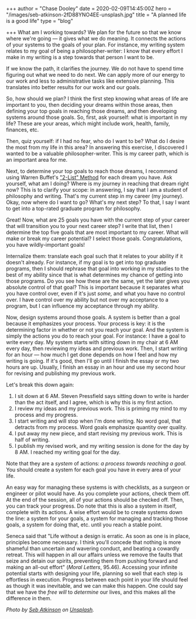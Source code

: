 +++
author = "Chase Dooley"
date = 2020-02-09T14:45:00Z
hero = "/images/seb-atkinson-2fD88YNO4EE-unsplash.jpg"
title = "A planned life is a good life"
type = "blog"

+++
What am I working towards? We plan for the future so that we know where we're going — it gives what we do meaning. It connects the actions of your systems to the goals of your plan. For instance, my writing system relates to my goal of being a philosopher-writer: I know that every effort I make in my writing is a step towards that person I want to be.

If we know the path, it clarifies the journey. We do not have to spend time figuring out what we need to do next. We can apply more of our energy to our work and less to administrative tasks like extensive planning. This translates into better results for our work and our goals.

So, how should we plan? I think the first step knowing what areas of life are important to you, then deciding your dreams within those areas, then defining your top goals in reaching those dreams, and then developing systems around those goals. So, first, ask yourself: what is important in my life? These are your areas, which might include work, health, family, finances, etc.

Then, quiz yourself: if I had no fear, who do I want to be? What do I desire the most from my life in this area? In answering this exercise, I discovered I wanted to be a valuable philosopher-writer. This is my career path, which is an important area for me.

Next, to determine your top goals to reach those dreams, I recommend using Warren Buffet's ["2-List" Method](https://jamesclear.com/buffett-focus 'James Clear: "Warren Buffett’s “2 List” Strategy: How to Maximize Your Focus and Master Your Priorities"') for each dream you have. Ask yourself, what am I doing? Where is my journey in reaching that dream right now? This is to clarify your scope: in answering, I say that I am a student of philosophy and writing. That's my current step in my career (my journey). Okay, now where do I want to go? What's my next step? To that, I say I want to get into a top-rated graduate program for philosophy.

Great! Now, what are 25 goals you have with the current step of your career that will transition you to your next career step? I write that list, then I determine the top five goals that are most important to my career. What will make or break my career potential? I select those goals. Congratulations, you have wildly-important goals!

Internalize them: translate each goal such that it relates to your ability if it doesn't already. For instance, if my goal is to get into top graduate programs, then I should rephrase that goal into working in my studies to the best of my ability since that is what determines my chance of getting into those programs. Do you see how these are the same, yet the later gives you absolute control of that goal? This is important because it separates what you have control over, even if it's just _some,_ and what you have no control over. I have control over my ability but not over my acceptance to a program, but I can influence my acceptance through my ability.

Now, design systems around those goals. A system is better than a goal because it emphasizes your process. Your process is key: it is the determining factor in whether or not you reach your goal. And the system is simply the actions you do to reach your goal. For instance: I have a goal to write every day. My system starts with sitting down in my chair at 6 AM every day, then reviewing my ideas and previous work. Then, I start writing for an hour — how much I get done depends on how I feel and how my writing is going. If it's good, then I'll go until I finish the essay or my two hours are up. Usually, I finish an essay in an hour and use my second hour for revising and publishing my previous work.

Let's break this down again:

1. I sit down at 6 AM. Steven Pressfield says sitting down to write is harder than the act itself, and I agree, which is why this is my first action.
2. I review my ideas and my previous work. This is priming my mind to my process and my progress.
3. I start writing and will stop when I'm done writing. No word goal, that detracts from my process. Word goals emphasize quantity over quality.
4. I put away my new piece, and start revising my previous work. This is half of writing.
5. I publish my revised work, and my writing session is done for the day by 8 AM. I reached my writing goal for the day.

Note that they are a _system_ of actions: _a process towards reaching a goal._ You should create a system for each goal you have in every area of your life.

An easy way for managing these systems is with checklists, as a surgeon or engineer or pilot would have. As you complete your actions, check them off. At the end of the session, all of your actions should be checked off. Then, you can track your progress. Do note that this is also a system in itself, complete with its actions. A wise effort would be to create systems down the line: a system for your goals, a system for managing and tracking those goals, a system for doing that, etc. until you reach a stable point.

Seneca said that "Life without a design is erratic. As soon as one is in place, principles become necessary. I think you'll concede that nothing is more shameful than uncertain and wavering conduct, and beating a cowardly retreat. This will happen in all our affairs unless we remove the faults that seize and detain our spirits, preventing them from pushing forward and making an all-out effort" (_Moral Letters_, 95.46). Accessing your infinite potential starts with designing your life, planning so well that each step is effortless in execution. Progress between each point in your life should feel as though it was inevitable, and we can make this happen. One could say that we have the _free will_ to _determine_ our lives, and this makes all the difference in them.

_Photo by_ [_Seb Atkinson_](https://unsplash.com/@sebatkinson?utm_source=unsplash&utm_medium=referral&utm_content=creditCopyText) _on_ [_Unsplash_](https://unsplash.com/s/photos/focus?utm_source=unsplash&utm_medium=referral&utm_content=creditCopyText)_._